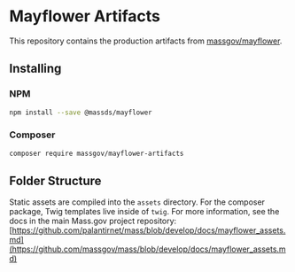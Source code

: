 # Mayflower Artifacts

This repository contains the production artifacts from [massgov/mayflower](https://github.com/massgov/mayflower).

## Installing

### NPM
```bash
npm install --save @massds/mayflower
```

### Composer
```bash
composer require massgov/mayflower-artifacts
```

## Folder Structure

Static assets are compiled into the `assets` directory.  For the composer package, Twig templates live inside of `twig`.
For more information, see the docs in the main Mass.gov project repository: [https://github.com/palantirnet/mass/blob/develop/docs/mayflower_assets.md](https://github.com/massgov/mass/blob/develop/docs/mayflower_assets.md)